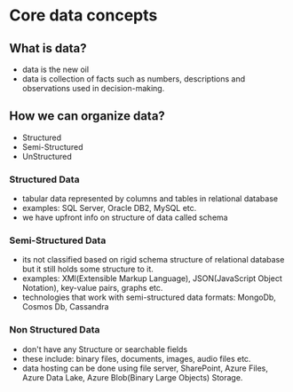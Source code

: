 
# Core data concepts

## What is data? 

- data is the new oil
- data is collection of facts such as numbers, descriptions and observations used in decision-making.

## How we can organize data?

- Structured
- Semi-Structured
- UnStructured

### Structured Data
- tabular data represented by columns and tables in relational database
- examples: SQL Server, Oracle DB2, MySQL etc.
- we have upfront info on structure of data called schema


### Semi-Structured Data

- its not classified based on rigid schema structure of relational database but it still holds some structure to it. 
- examples: XMl(Extensible Markup Language), JSON(JavaScript Object Notation), key-value pairs, graphs etc. 
- technologies that work with semi-structured data formats: MongoDb, Cosmos Db, Cassandra

### Non Structured Data

- don't have any Structure or searchable fields
- these include: binary files, documents, images, audio files etc.
- data hosting can be done using file server, SharePoint, Azure Files, Azure Data Lake, Azure Blob(Binary Large Objects) Storage.

